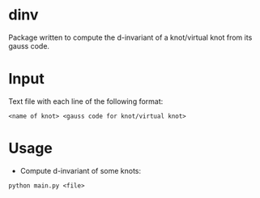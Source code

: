 # dinv
Package written to compute the d-invariant of a knot/virtual knot from its gauss code.

# Input
Text file with each line of the following format:

`<name of knot> <gauss code for knot/virtual knot>` 

# Usage

- Compute d-invariant of some knots:

`python main.py <file>`
